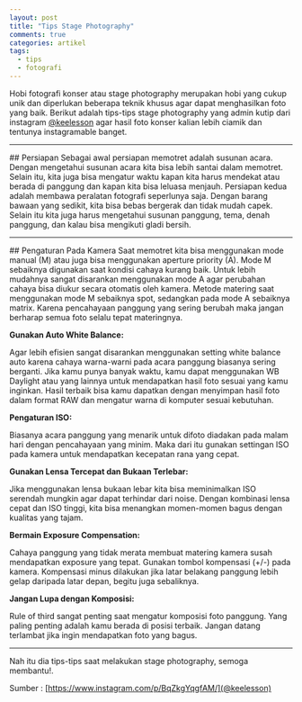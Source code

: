 ```yaml
---
layout: post
title: "Tips Stage Photography"
comments: true
categories: artikel
tags:
  - tips
  - fotografi
---
```


Hobi fotografi konser atau stage photography merupakan hobi yang cukup unik dan diperlukan beberapa teknik khusus agar dapat menghasilkan foto yang baik. Berikut adalah tips-tips stage photography yang admin kutip dari instagram [@keelesson](https://www.instagram.com/keelesson/) agar hasil foto konser kalian lebih ciamik dan tentunya instagramable banget.
<hr>
## Persiapan
Sebagai awal persiapan memotret adalah susunan acara. Dengan mengetahui susunan acara kita bisa lebih santai dalam memotret. Selain itu, kita juga bisa mengatur waktu kapan kita harus mendekat atau berada di panggung dan kapan kita bisa leluasa menjauh. Persiapan kedua adalah membawa peralatan fotografi seperlunya saja. Dengan barang bawaan yang sedikit, kita bisa bebas bergerak dan tidak mudah capek. Selain itu kita juga harus mengetahui susunan panggung, tema, denah panggung, dan kalau bisa mengikuti gladi bersih.
<hr>
## Pengaturan Pada Kamera
Saat memotret kita bisa menggunakan mode manual (M) atau juga bisa menggunakan aperture priority (A). Mode M sebaiknya digunakan saat kondisi cahaya kurang baik. Untuk lebih mudahnya sangat disarankan menggunakan mode A agar perubahan cahaya bisa diukur secara otomatis oleh kamera. Metode matering saat menggunakan mode M sebaiknya spot, sedangkan pada mode A sebaiknya matrix. Karena pencahayaan panggung yang sering berubah maka jangan berharap semua foto selalu tepat materingnya.

**Gunakan Auto White Balance:**
<p>Agar lebih efisien sangat disarankan menggunakan setting white balance auto karena cahaya warna-warni pada acara panggung biasanya sering berganti.
Jika kamu punya banyak waktu, kamu dapat menggunakan WB Daylight atau yang lainnya untuk mendapatkan hasil foto sesuai yang kamu inginkan.
Hasil terbaik bisa kamu dapatkan dengan menyimpan hasil foto dalam format RAW dan mengatur warna di komputer sesuai kebutuhan.</p>

**Pengaturan ISO:**
<p>Biasanya acara panggung yang menarik untuk difoto diadakan pada malam hari dengan pencahayaan yang minim. Maka dari itu gunakan settingan ISO pada kamera untuk mendapatkan kecepatan rana yang cepat.</p>

**Gunakan Lensa Tercepat dan Bukaan Terlebar:**
<p>Jika menggunakan lensa bukaan lebar kita bisa meminimalkan ISO serendah mungkin agar dapat terhindar dari noise. Dengan kombinasi lensa cepat dan ISO tinggi, kita bisa menangkan momen-momen bagus dengan kualitas yang tajam.</p>

**Bermain Exposure Compensation:**
<p>Cahaya panggung yang tidak merata membuat matering kamera susah mendapatkan exposure yang tepat. Gunakan tombol kompensasi (+/-) pada kamera. Kompensasi minus dilakukan jika latar belakang panggung lebih gelap daripada latar depan, begitu juga sebaliknya.</p>

**Jangan Lupa dengan Komposisi:**
<p>Rule of third sangat penting saat mengatur komposisi foto panggung. Yang paling penting adalah kamu berada di posisi terbaik. Jangan datang terlambat jika ingin mendapatkan foto yang bagus.</p>
<hr>
Nah itu dia tips-tips saat melakukan stage photography, semoga membantu!.

Sumber : [https://www.instagram.com/p/BqZkgYqgfAM/](@keelesson)
